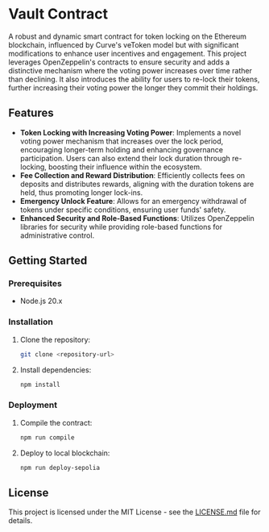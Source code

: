 
# Vault Contract

A robust and dynamic smart contract for token locking on the Ethereum blockchain, influenced by Curve's veToken model but with significant modifications to enhance user incentives and engagement. This project leverages OpenZeppelin's contracts to ensure security and adds a distinctive mechanism where the voting power increases over time rather than declining. It also introduces the ability for users to re-lock their tokens, further increasing their voting power the longer they commit their holdings.

## Features

- **Token Locking with Increasing Voting Power**: Implements a novel voting power mechanism that increases over the lock period, encouraging longer-term holding and enhancing governance participation. Users can also extend their lock duration through re-locking, boosting their influence within the ecosystem.
- **Fee Collection and Reward Distribution**: Efficiently collects fees on deposits and distributes rewards, aligning with the duration tokens are held, thus promoting longer lock-ins.
- **Emergency Unlock Feature**: Allows for an emergency withdrawal of tokens under specific conditions, ensuring user funds' safety.
- **Enhanced Security and Role-Based Functions**: Utilizes OpenZeppelin libraries for security while providing role-based functions for administrative control.

## Getting Started

### Prerequisites

- Node.js 20.x

### Installation

1. Clone the repository:
   ```bash
   git clone <repository-url>
   ```
2. Install dependencies:
   ```bash
   npm install
   ```

### Deployment

1. Compile the contract:
   ```bash
   npm run compile
   ```
2. Deploy to local blockchain:
   ```bash
   npm run deploy-sepolia
   ```

## License

This project is licensed under the MIT License - see the [LICENSE.md](LICENSE) file for details.
